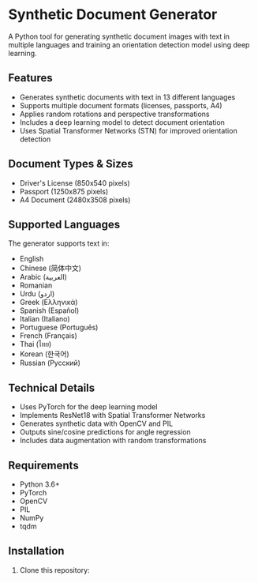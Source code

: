 # Synthetic Document Generator

A Python tool for generating synthetic document images with text in multiple languages and training an orientation detection model using deep learning.

## Features

- Generates synthetic documents with text in 13 different languages
- Supports multiple document formats (licenses, passports, A4)
- Applies random rotations and perspective transformations
- Includes a deep learning model to detect document orientation
- Uses Spatial Transformer Networks (STN) for improved orientation detection

## Document Types & Sizes

- Driver's License (850x540 pixels)
- Passport (1250x875 pixels) 
- A4 Document (2480x3508 pixels)

## Supported Languages

The generator supports text in:
- English
- Chinese (简体中文)
- Arabic (العربية)
- Romanian
- Urdu (اردو)
- Greek (Ελληνικά)
- Spanish (Español)
- Italian (Italiano)
- Portuguese (Português)
- French (Français)
- Thai (ไทย)
- Korean (한국어)
- Russian (Русский)

## Technical Details

- Uses PyTorch for the deep learning model
- Implements ResNet18 with Spatial Transformer Networks
- Generates synthetic data with OpenCV and PIL
- Outputs sine/cosine predictions for angle regression
- Includes data augmentation with random transformations

## Requirements

- Python 3.6+
- PyTorch
- OpenCV
- PIL
- NumPy
- tqdm

## Installation

1. Clone this repository:
